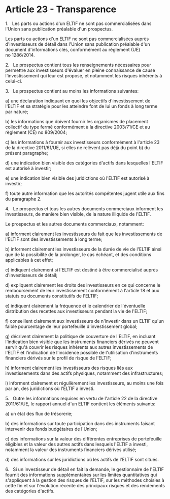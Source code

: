 # Article 23 - Transparence


1.   Les parts ou actions d'un ELTIF ne sont pas commercialisées dans l'Union sans publication préalable d'un prospectus.

Les parts ou actions d'un ELTIF ne sont pas commercialisées auprès d'investisseurs de détail dans l'Union sans publication préalable d'un document d'informations clés, conformément au règlement (UE) no 1286/2014.

2.   Le prospectus contient tous les renseignements nécessaires pour permettre aux investisseurs d'évaluer en pleine connaissance de cause l'investissement qui leur est proposé, et notamment les risques inhérents à celui-ci.

3.   Le prospectus contient au moins les informations suivantes:

a) une déclaration indiquant en quoi les objectifs d'investissement de l'ELTIF et sa stratégie pour les atteindre font de lui un fonds à long terme par nature;

b) les informations que doivent fournir les organismes de placement collectif du type fermé conformément à la directive 2003/71/CE et au règlement (CE) no 809/2004;

c) les informations à fournir aux investisseurs conformément à l'article 23 de la directive 2011/61/UE, si elles ne relèvent pas déjà du point b) du présent paragraphe;

d) une indication bien visible des catégories d'actifs dans lesquelles l'ELTIF est autorisé à investir;

e) une indication bien visible des juridictions où l'ELTIF est autorisé à investir;

f) toute autre information que les autorités compétentes jugent utile aux fins du paragraphe 2.

4.   Le prospectus et tous les autres documents commerciaux informent les investisseurs, de manière bien visible, de la nature illiquide de l'ELTIF.

Le prospectus et les autres documents commerciaux, notamment:

a) informent clairement les investisseurs du fait que les investissements de l'ELTIF sont des investissements à long terme;

b) informent clairement les investisseurs de la durée de vie de l'ELTIF ainsi que de la possibilité de la prolonger, le cas échéant, et des conditions applicables à cet effet;

c) indiquent clairement si l'ELTIF est destiné à être commercialisé auprès d'investisseurs de détail;

d) expliquent clairement les droits des investisseurs en ce qui concerne le remboursement de leur investissement conformément à l'article 18 et aux statuts ou documents constitutifs de l'ELTIF;

e) indiquent clairement la fréquence et le calendrier de l'éventuelle distribution des recettes aux investisseurs pendant la vie de l'ELTIF;

f) conseillent clairement aux investisseurs de n'investir dans un ELTIF qu'un faible pourcentage de leur portefeuille d'investissement global;

g) décrivent clairement la politique de couverture de l'ELTIF, en incluant l'indication bien visible que les instruments financiers dérivés ne peuvent servir qu'à couvrir les risques inhérents aux autres investissements de l'ELTIF et l'indication de l'incidence possible de l'utilisation d'instruments financiers dérivés sur le profil de risque de l'ELTIF;

h) informent clairement les investisseurs des risques liés aux investissements dans des actifs physiques, notamment des infrastructures;

i) informent clairement et régulièrement les investisseurs, au moins une fois par an, des juridictions où l'ELTIF a investi.

5.   Outre les informations requises en vertu de l'article 22 de la directive 2011/61/UE, le rapport annuel d'un ELTIF contient les éléments suivants:

a) un état des flux de trésorerie;

b) des informations sur toute participation dans des instruments faisant intervenir des fonds budgétaires de l'Union;

c) des informations sur la valeur des différentes entreprises de portefeuille éligibles et la valeur des autres actifs dans lesquels l'ELTIF a investi, notamment la valeur des instruments financiers dérivés utilisé;

d) des informations sur les juridictions où les actifs de l'ELTIF sont situés.

6.   Si un investisseur de détail en fait la demande, le gestionnaire de l'ELTIF fournit des informations supplémentaires sur les limites quantitatives qui s'appliquent à la gestion des risques de l'ELTIF, sur les méthodes choisies à cette fin et sur l'évolution récente des principaux risques et des rendements des catégories d'actifs.
